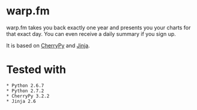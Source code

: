 # warp.fm

warp.fm takes you back exactly one year and presents you your charts for that exact day. You can even receive a daily summary if you sign up.

It is based on [CherryPy](http://www.cherrypy.org/) and
[Jinja](http://jinja.pocoo.org/).

# Tested with

	* Python 2.6.7
	* Python 2.7.2
	* CherryPy 3.2.2
	* Jinja 2.6

